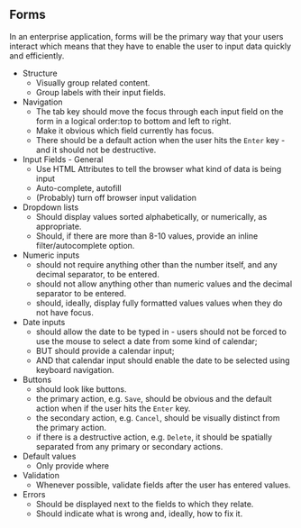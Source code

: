 ## Forms
In an enterprise application, forms will be the primary way that your users interact which means that they have to enable the user to input data quickly and efficiently.

- Structure
  - Visually group related content.
  - Group labels with their input fields.
- Navigation
  - The tab key should move the focus through each input field on the form in a logical order:top to bottom and left to right.
  - Make it obvious which field currently has focus.
  - There should be a default action when the user hits the `Enter` key - and it should not be destructive.
- Input Fields - General
  - Use HTML Attributes to tell the browser what kind of data is being input
  -  Auto-complete, autofill
  - (Probably) turn off browser input validation
- Dropdown lists
  - Should display values sorted alphabetically, or numerically, as appropriate.
  - Should, if there are more than 8-10 values, provide an inline filter/autocomplete option.
- Numeric inputs
  - should not require anything other than the number itself, and any decimal separator, to be entered.
  - should not allow anything other than numeric values and the decimal separator to be entered.
  - should, ideally, display fully formatted values values when they do not have focus.
- Date inputs
  - should allow the date to be typed in - users should not be forced to use the mouse to select a date from some kind of calendar;
  - BUT should provide a calendar input;
  - AND that calendar input should enable the date to be selected using keyboard navigation.
- Buttons
  - should look like buttons.
  - the primary action, e.g. `Save`, should be obvious and the default action when if the user hits the `Enter` key.
  - the secondary action, e.g. `Cancel`, should be visually distinct from the primary action.
  - if there is a destructive action, e.g. `Delete`, it should be spatially separated from any primary or secondary actions.
- Default values
  - Only provide where
- Validation
  - Whenever possible, validate fields after the user has entered values.
- Errors
  - Should be displayed next to the fields to which they relate.
  - Should indicate what is wrong and, ideally, how to fix it.
